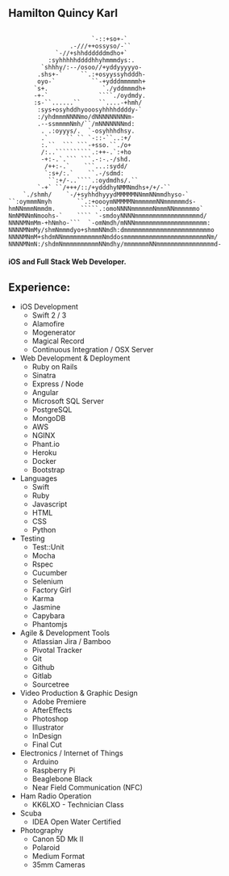 ## Hamilton Quincy Karl
```

                       `-::+so+-`                            
                 .-///++ossyso/-``                          
             `-//+shhddddddmdho+`                           
           :syhhhhhddddhhyhmmmdys:.                         
         `shhhy/:--/osoo//+yddyyyyyo-                       
        .shs+-`     ``.:+osyyssyhdddh-                      
        oyo-`          ``-+ydddmmmmmh+                      
       `s+.               `./yddmmmdh+                      
       -+-`              ````./oydmdy.                      
       :s-``......``     ``....-+hmh/                       
        :sys+osyhddhyooosyhhhhddddy-`                       
        :/yhdmmmNNNNmo/dNNNNNNNNNm-                         
        .--ssmmmmNmh/``/mNNNNNNNmd:                         
         . .:oyyys/.  `-osyhhhdhsy.                         
         .`     `` `` `-::-``..:+/                          
         :.``  ``` ```-+sso.``./o+                          
         /:..``````````.:++-.`:+ho                          
         -+:-.`.``` ```.-:-.-/shd.                          
          /++:-.`    ```...:sydd/                           
          `:s+/:.`    ``.-/sdmd:                            
           ``:+/-..````.:oydmdhs/.``                        
        `-+` ``/+++/::/+ydddhyNMMNmdhs+/+/-``               
    `./shmh/    `-/+syhhdhyyydMMMMMNNmmNNmmdhyso-`          
``:oymmmNmyh       ``.:+oooymNMMMMNmmmmmmNNmmmmmmds-        
hmNNmmmNmmdm.       `````.:omoNNNNmmmmmmNmmmNNmmmmmmo`      
NmNMNNmNmoohs-`    ```` `-smdoyNNNNmmmmmmmmmmmmmmmmmmd/     
NNNNMNmMm-+hNmho-```  `-omNmdh/mNNNmmmmmmmmmmmmmmmmmmmm:    
NNNNMNmMy/shmNmmmdyo+shmmNNmdh:dmmmmmmmmmmmmmmmmmmmmmmmmo   
NNNNMNmM+shdmNNmmmmmmmmmmmNmddosmmmmmmmmmmmmmmmmmmmmmmmNm/  
NNNNMNmN:/shdmNmmmmmmmmmmNNmdhy/mmmmmmmNNmmmmmmmmmmmmmmmmd-
```
#### iOS and Full Stack Web Developer.

## Experience:
* iOS Development
  * Swift 2 / 3
  * Alamofire
  * Mogenerator
  * Magical Record
  * Continuous Integration / OSX Server
* Web Development & Deployment
  * Ruby on Rails
  * Sinatra
  * Express / Node
  * Angular
  * Microsoft SQL Server
  * PostgreSQL
  * MongoDB
  * AWS
  * NGINX
  * Phant.io
  * Heroku
  * Docker
  * Bootstrap
* Languages
  * Swift
  * Ruby
  * Javascript
  * HTML
  * CSS
  * Python
* Testing
  * Test::Unit
  * Mocha
  * Rspec
  * Cucumber
  * Selenium
  * Factory Girl
  * Karma
  * Jasmine
  * Capybara
  * Phantomjs
* Agile & Development Tools
  * Atlassian Jira / Bamboo
  * Pivotal Tracker
  * Git
  * Github
  * Gitlab
  * Sourcetree
* Video Production & Graphic Design 
  * Adobe Premiere
  * AfterEffects
  * Photoshop
  * Illustrator
  * InDesign
  * Final Cut
* Electronics / Internet of Things 
  * Arduino
  * Raspberry Pi
  * Beaglebone Black
  * Near Field Communication (NFC)
* Ham Radio Operation
  * KK6LXO - Technician Class
* Scuba
  * IDEA Open Water Certified
* Photography
  * Canon 5D Mk II
  * Polaroid
  * Medium Format
  * 35mm Cameras